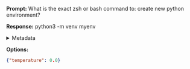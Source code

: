 **Prompt:**
What is the exact zsh or bash command to: create new python environment?

**Response:**
python3 -m venv myenv

<details><summary>Metadata</summary>

- Duration: 809 ms
- Datetime: 2023-08-14T08:50:44.179519
- Model: gpt-3.5-turbo-0613

</details>

**Options:**
```json
{"temperature": 0.0}
```

